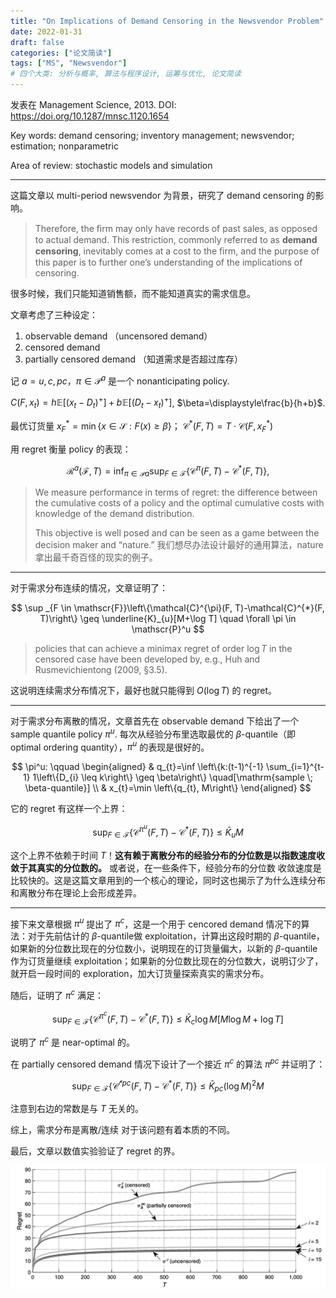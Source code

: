 ```yaml
---
title: "On Implications of Demand Censoring in the Newsvendor Problem"
date: 2022-01-31
draft: false
categories: ["论文简读"]
tags: ["MS", "Newsvendor"]
# 四个大类: 分析与概率, 算法与程序设计, 运筹与优化, 论文简读
---
```


发表在 Management Science, 2013. DOI: https://doi.org/10.1287/mnsc.1120.1654

Key words: demand censoring; inventory management; newsvendor; estimation; nonparametric

Area of review: stochastic models and simulation

---


这篇文章以 multi-period newsvendor 为背景，研究了 demand censoring 的影响。

> Therefore, the ﬁrm may only have records of past sales, as opposed to actual demand. This restriction, commonly referred to as **demand censoring**, inevitably comes at a cost to the ﬁrm, and the purpose of this paper is to further one’s understanding of the implications of censoring.

很多时候，我们只能知道销售额，而不能知道真实的需求信息。

文章考虑了三种设定：

1. observable demand （uncensored demand）
2. censored demand
3. partially censored demand （知道需求是否超过库存）

记 $a=u, c, pc$，$\pi \in \mathscr{P}^a$ 是一个 nonanticipating policy. 

$C\left(F, x_{t}\right)=h \mathbb{E}\left[\left(x_{t}-D_{t}\right)^{+}\right]+b \mathbb{E}\left[\left(D_{t}-x_{t}\right)^{+}\right]$, $\beta=\displaystyle\frac{b}{h+b}$. 

最优订货量 $x_{F}^{*}=\min \{x \in \mathscr{S}: F(x) \geq \beta\}$； $\mathcal{C}^\ast (F, T) = T \cdot \mathcal{C}(F, x_F^\ast)$ 

用 regret 衡量 policy 的表现：

$$
\mathscr{R}^{a}(\mathscr{F}, T)=\inf _{\pi \in \mathscr{P} a} \sup _{F \in \mathscr{F}}\left\{\mathcal{C}^{\pi}(F, T)-\mathcal{C}^{*}(F, T)\right\},
$$

> We measure performance in terms of regret: the difference between the cumulative costs of a policy and the optimal cumulative costs with knowledge of the demand distribution.
> 
> This objective is well posed and can be seen as a game between the decision maker and “nature.” 我们想尽办法设计最好的通用算法，nature 拿出最千奇百怪的现实的例子。


---

对于需求分布连续的情况，文章证明了：

$$
\sup _{F \in \mathscr{F}}\left\{\mathcal{C}^{\pi}(F, T)-\mathcal{C}^{*}(F, T)\right\} \geq \underline{K}_{u}[M+\log T] \quad \forall \pi \in \mathscr{P}^u
$$

> policies that can achieve a minimax regret of order $\log T$ in the censored case have been developed by, e.g., Huh and Rusmevichientong (2009, §3.5).

这说明连续需求分布情况下，最好也就只能得到 $O(\log T)$ 的 regret。


---


对于需求分布离散的情况，文章首先在 observable demand 下给出了一个 sample quantile policy $\pi^u$. 每次从经验分布里选取最优的 $\beta$-quantile（即 optimal ordering quantity），$\pi^u$ 的表现是很好的。

$$
\pi^u: \qquad \begin{aligned}
    & q_{t}=\inf \left\{k:(t-1)^{-1} \sum_{i=1}^{t-1} 1\left\{D_{i} \leq k\right\} \geq \beta\right\} \quad[\mathrm{sample \; \beta-quantile}]  \\
    & x_{t}=\min \left\{q_{t}, M\right\}
\end{aligned}
$$


它的 regret 有这样一个上界：

$$
\sup _{F \in \mathscr{F}}\left\{\mathcal{C}^{\pi^{u}}(F, T)-\mathcal{C}^{*}(F, T)\right\} \leq \bar{K}_{u} M
$$

这个上界不依赖于时间 $T$！**这有赖于离散分布的经验分布的分位数是以指数速度收敛于其真实的分位数的。** 或者说，在一些条件下，经验分布的分位数 收敛速度是比较快的。这是这篇文章用到的一个核心的理论，同时这也揭示了为什么连续分布和离散分布在理论上会形成差异。

---


接下来文章根据 $\pi^u$ 提出了 $\pi^c$，这是一个用于 cencored demand 情况下的算法：对于先前估计的 $\beta$-quantile做 exploitation，计算出这段时期的 $\beta$-quantile，如果新的分位数比现在的分位数小，说明现在的订货量偏大，以新的 $\beta$-quantile 作为订货量继续 exploitation；如果新的分位数比现在的分位数大，说明订少了，就开启一段时间的 exploration，加大订货量探索真实的需求分布。


随后，证明了 $\pi^c$ 满足：

$$
\sup _{F \in \mathscr{F}}\left\{\mathcal{C}^{\pi^{c}}(F, T)-\mathcal{C}^{*}(F, T)\right\}  \leq \bar{K}_{c} \log M[M \log M+\log T]
$$

说明了 $\pi^c$ 是 near-optimal 的。

在 partially censored demand 情况下设计了一个接近 $\pi^c$ 的算法 $\pi^{pc}$ 并证明了：

$$
\sup _{F \in \mathscr{F}}\left\{\mathcal{C}^{\not^{p c}}(F, T)-\mathcal{C}^{*}(F, T)\right\} \leq \bar{K}_{p c}(\log M)^{2} M
$$

注意到右边的常数是与 $T$ 无关的。


综上，需求分布是离散/连续 对于该问题有着本质的不同。

最后，文章以数值实验验证了 regret 的界。

<img src="../figures/6/image-20220214095752564.png" alt="image-20220214095752564" style="zoom:50%;" />

